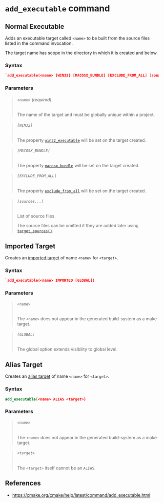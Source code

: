 # `add_executable` command


## Normal Executable

Adds an executable target called `<name>` to be built from the source files listed in the command invocation.

The target name has scope in the directory in which it is created and below.

### Syntax

```cmake
`add_executable(<name> [WIN32] [MACOSX_BUNDLE] [EXCLUDE_FROM_ALL] [sources...])`
```

### Parameters

> ###### `<name>` (required)
>
> The name of the target and must be globally unique within a project.

> ###### `[WIN32]`
>
> The property [`win32_executable`](cmake/language/target-properties/win32-executable) will be set on the target created.

> ###### `[MACOSX_BUNDLE]`
>
> The property [`macosx_bundle`](cmake/language/target-properties/macosx-bundle) will be set on the target created.

> ###### `[EXCLUDE_FROM_ALL]`
>
> The property [`exclude_from_all`](cmake/language/target-properties/exclude-from-all) will be set on the target created.

> ###### `[sources...]`
>
> List of source files.
>
> The source files can be omitted if they are added later using [`target_sources()`](cmake-commands/target-sources").

## Imported Target

Creates an [imported target](cmake-buildsystem/imported-targets) of name `<name>` for `<target>`.

### Syntax

```cmake
`add_executable(<name> IMPORTED [GLOBAL])
```

### Parameters

> ###### `<name>`
>
> The `<name>` does not appear in the generated build-system as a make target.

> ###### `[GLOBAL]`
>
> The global option extends visibility to global level.

## Alias Target

Creates an [alias target](cmake-buildsystem/alias-target) of name `<name>` for `<target>`.

### Syntax

```cmake
add_executable(<name> ALIAS <target>)
```

### Parameters

> ###### `<name>`
>
> The `<name>` does not appear in the generated build-system as a make target.

> ###### `<target>`
>
> The `<target>` itself cannot be an `ALIAS`.

## References

- https://cmake.org/cmake/help/latest/command/add_executable.html